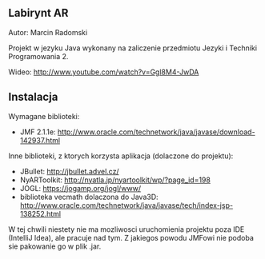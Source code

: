 
Labirynt AR
-----------

Autor: Marcin Radomski


Projekt w jezyku Java wykonany na zaliczenie przedmiotu Jezyki i Techniki Programowania 2.

Wideo: http://www.youtube.com/watch?v=Ggl8M4-JwDA


Instalacja
----------

Wymagane biblioteki:
* JMF 2.1.1e: http://www.oracle.com/technetwork/java/javase/download-142937.html

Inne biblioteki, z ktorych korzysta aplikacja (dolaczone do projektu):
* JBullet: http://jbullet.advel.cz/
* NyARToolkit: http://nyatla.jp/nyartoolkit/wp/?page_id=198
* JOGL: https://jogamp.org/jogl/www/
* biblioteka vecmath dolaczona do Java3D: http://www.oracle.com/technetwork/java/javase/tech/index-jsp-138252.html

W tej chwili niestety nie ma mozliwosci uruchomienia projektu poza IDE (IntelliJ Idea), ale pracuje nad tym. Z jakiegos powodu JMFowi nie podoba sie pakowanie go w plik .jar.
